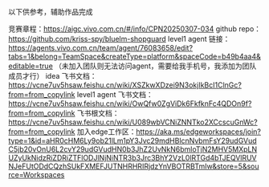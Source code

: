 以下供参考，辅助作品完成

竞赛章程：https://aigc.vivo.com.cn/#/info/CPN20250307-034
github repo：https://github.com/kriss-spy/bluelm-shopguard
level1 agent 链接：https://agents.vivo.com.cn/team/agent/76083658/edit?tabs=1&belong=TeamSpace&createType=platform&spaceCode=b49b4aa4&editable=true
（未加入团队则无法访问agent，需要给我手机号，我添加为团队成员才行）
idea 飞书文档：https://vcne7uv5hsaw.feishu.cn/wiki/XSZkwXDzei9N3okjIkBcI1ClnGc?from=from_copylink
level1 agent 飞书文档：https://vcne7uv5hsaw.feishu.cn/wiki/OwQfw0ZgViDk6FkfknFc4QDOn9f?from=from_copylink
飞书根文档：https://vcne7uv5hsaw.feishu.cn/wiki/U089wbVCNiZNNTko2XCcscuGnWc?from=from_copylink
加入edge工作区：https://aka.ms/edgeworkspaces/join?type=1&id=aHR0cHM6Ly9ob21lLm1pY3Jvc29mdHBlcnNvbmFsY29udGVudC5jb20vOnU6L2cvY29udGVudHN0b3JhZ2UvNkN6bmloTjN2MHV5MXpLNUZyUkNidzRiZDRiZTFlODJlNjNiNTR3b3Jrc3BhY2VzL0lRTGd4bTJEQVlRUVNJeFUtODdCQzhSUkFXMEFJUTNHRHRIRjdzYnVBOTRBTmIw&store=5&source=Workspaces

